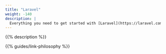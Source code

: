 ```yaml
---
title: "Laravel"
weight: -140
description: |
  Everything you need to get started with [Laravel](https://laravel.com/) on Platform.sh.
---
```


{{% description %}}

{{% guides/link-philosophy %}}
